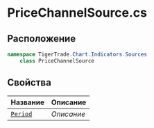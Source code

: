 
# PriceChannelSource.cs
## Расположение
```csharp
namespace TigerTrade.Chart.Indicators.Sources  
    class PriceChannelSource
```

## Свойства
| Название | Описание |
| --- | --- |
| [`Period`](./Свойства/Period.md) | *Описание* |

